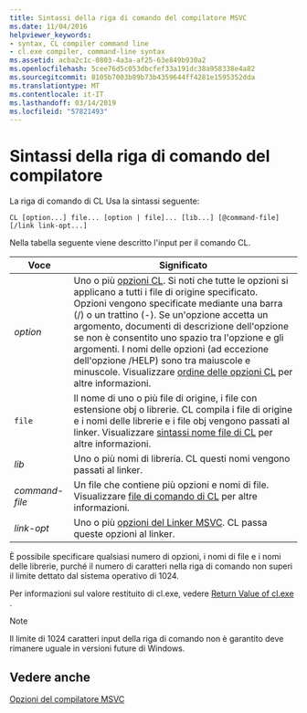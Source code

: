 ```yaml
---
title: Sintassi della riga di comando del compilatore MSVC
ms.date: 11/04/2016
helpviewer_keywords:
- syntax, CL compiler command line
- cl.exe compiler, command-line syntax
ms.assetid: acba2c1c-0803-4a3a-af25-63e849b930a2
ms.openlocfilehash: 5cee76d5c053dbcfef33a191dc38a958338e4a82
ms.sourcegitcommit: 8105b7003b89b73b4359644ff4281e1595352dda
ms.translationtype: MT
ms.contentlocale: it-IT
ms.lasthandoff: 03/14/2019
ms.locfileid: "57821493"
---
```

# <a name="compiler-command-line-syntax"></a>Sintassi della riga di comando del compilatore

La riga di comando di CL Usa la sintassi seguente:

```
CL [option...] file... [option | file]... [lib...] [@command-file] [/link link-opt...]
```

Nella tabella seguente viene descritto l'input per il comando CL.

|Voce|Significato|
|-----------|-------------|
|*option*|Uno o più [opzioni CL](compiler-options.md). Si noti che tutte le opzioni si applicano a tutti i file di origine specificato. Opzioni vengono specificate mediante una barra (/) o un trattino (-). Se un'opzione accetta un argomento, documenti di descrizione dell'opzione se non è consentito uno spazio tra l'opzione e gli argomenti. I nomi delle opzioni (ad eccezione dell'opzione /HELP) sono tra maiuscole e minuscole. Visualizzare [ordine delle opzioni CL](order-of-cl-options.md) per altre informazioni.|
|`file`|Il nome di uno o più file di origine, i file con estensione obj o librerie. CL compila i file di origine e i nomi delle librerie e i file obj vengono passati al linker. Visualizzare [sintassi nome file di CL](cl-filename-syntax.md) per altre informazioni.|
|*lib*|Uno o più nomi di libreria. CL questi nomi vengono passati al linker.|
|*command-file*|Un file che contiene più opzioni e nomi di file. Visualizzare [file di comando di CL](cl-command-files.md) per altre informazioni.|
|*link-opt*|Uno o più [opzioni del Linker MSVC](linker-options.md). CL passa queste opzioni al linker.|

È possibile specificare qualsiasi numero di opzioni, i nomi di file e i nomi delle librerie, purché il numero di caratteri nella riga di comando non superi il limite dettato dal sistema operativo di 1024.

Per informazioni sul valore restituito di cl.exe, vedere [Return Value of cl.exe](return-value-of-cl-exe.md) .

> [!NOTE]
>  Il limite di 1024 caratteri input della riga di comando non è garantito deve rimanere uguale in versioni future di Windows.

## <a name="see-also"></a>Vedere anche

[Opzioni del compilatore MSVC](compiler-options.md)
